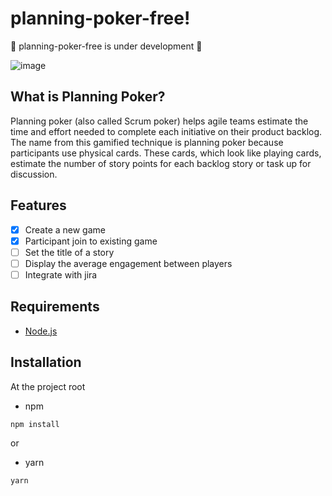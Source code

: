 # planning-poker-free!

🚧 planning-poker-free is under development 🚧


 ![image](https://user-images.githubusercontent.com/49209628/159933715-c663224c-d513-477f-a511-73597e4b0d4f.png)

## What is Planning Poker?

Planning poker (also called Scrum poker) helps agile teams estimate the time and effort needed to complete each initiative on their product backlog. The name from this gamified technique is planning poker because participants use physical cards. These cards, which look like playing cards, estimate the number of story points for each backlog story or task up for discussion.

## Features

- [x] Create a new game
- [x] Participant join to existing game
- [ ] Set the title of a story
- [ ] Display the average engagement between players
- [ ] Integrate with jira

## Requirements
 - [Node.js](https://nodejs.org/en/)

 
 ## Installation
 
 At the project root

 - npm
 ```bash
 npm install
 ```
 
 or
 
 - yarn
 ```bash
 yarn
 ```
 

